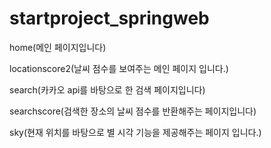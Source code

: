 # startproject_springweb

home(메인 페이지입니다)

locationscore2(날씨 점수를 보여주는 메인 페이지 입니다.)

search(카카오 api를 바탕으로 한 검색 페이지입니다)

searchscore(검색한 장소의 날씨 점수를 반환해주는 페이지입니다)

sky(현재 위치를 바탕으로 별 시각 기능을 제공해주는 페이지 입니다.)



